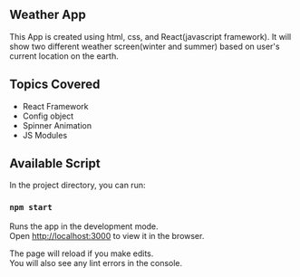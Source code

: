 ## Weather App

This App is created using html, css, and React(javascript framework).
It will show two different weather screen(winter and summer) based on user's current location on the earth.

## Topics Covered

- React Framework
- Config object
- Spinner Animation
- JS Modules

## Available Script

In the project directory, you can run:

### `npm start`

Runs the app in the development mode.<br />
Open [http://localhost:3000](http://localhost:3000) to view it in the browser.

The page will reload if you make edits.<br />
You will also see any lint errors in the console.
